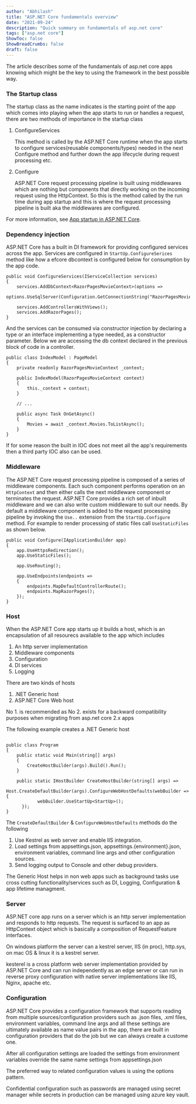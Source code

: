 ```yaml
---
author: "Abhilash"
title: "ASP.NET Core fundamentals overview"
date: "2021-09-24"
description: "Quick summary on fundamentals of asp.net core"
tags: ["asp.net core"]
ShowToc: false
ShowBreadCrumbs: false
draft: false
---
```


The article describes some of the fundamentals of asp.net core apps knowing which might be the key to using the framework in the best possible way.

### The Startup class
The startup class as the name indicates is the starting point of the app which comes into playing when the app starts to run or handles a request, there are two methods of importance in the startup class
1. ConfigureServices
   
   This method is called by the ASP.NET Core runtime when the app starts to configure services(reusable components/types) needed in the next Configure method and further down the app lifecycle during request processing etc.

2. Configure

    ASP.NET Core request processing pipeline is built using middlewares which are nothing but components that directly working on the incoming request using the HttpContext. So this is the method called by the run time during app startup and this is where the request processing pipeline is built aka the middlewares are configured.

For more information, see [App startup in ASP.NET Core]().

### Dependency injection
ASP.NET Core has a built in DI framework for providing configured services across the  app. Services are configured in `StartUp.ConfigureSerices` method like how a efcore dbcontext is configured below for consumption by the app code.

```
public void ConfigureServices(IServiceCollection services)
{
    services.AddDbContext<RazorPagesMovieContext>(options => 
    options.UseSqlServer(Configuration.GetConnectionString("RazorPagesMovieContext")));

    services.AddControllersWithViews();
    services.AddRazorPages();
}
```
And the services can be consumed via constructor injection by declaring a type or an interface implementing a type needed, as a constructor parameter. Below we are accessing the db context declared in the previous block of code in a controller.

```
public class IndexModel : PageModel
{
    private readonly RazorPagesMovieContext _context;

    public IndexModel(RazorPagesMovieContext context)
    {
        this._context = context;
    }

    // ...

    public async Task OnGetAsync()
    {
        Movies = await _context.Movies.ToListAsync();
    }
}
```

If for some reason the built in IOC does not meet all the app's requirements then a third party IOC also can be used.

### Middleware
The ASP.NET Core request processing pipeline is composed of a series of middleware components. Each such component performs operation on an `HttpContext` and then either calls the next middleware component or terminates the request. ASP.NET Core provides a rich set of inbuilt middleware and we can also write custom middleware to suit our needs. By default a middleware component is added to the request processing pipeline by invoking the `Use..` extension from the `StartUp.Configure` method. For example to render processing of static files call `UseStaticFiles` as shown below.

```
public void Configure(IApplicationBuilder app)
{
    app.UseHttpsRedirection();
    app.UseStaticFiles();

    app.UseRouting();

    app.UseEndpoints(endpoints =>
    {
        endpoints.MapDefaultControllerRoute();
        endpoints.MapRazorPages();
    });
}
```

### Host
When the ASP.NET Core app starts up it builds a host, which is an encapsulation of all resourecs available to the app which includes
1. An http server implementation
2. Middleware components
3. Configuration
4. DI services
5. Logging

There are two kinds of hosts
1. .NET Generic host
2. ASP.NET Core Web host

No 1. is recommended as No 2. exists for a backward compatibility purposes when migrating from asp.net core 2.x apps

The following example creates a .NET Generic host

```

public class Program
{
    public static void Main(string[] args)
    {
        CreateHostBuilder(args).Build().Run();
    }

    public static IHostBuilder CreateHostBuilder(string[] args) =>
        Host.CreateDefaultBuilder(args).ConfigureWebHostDefaults(webBuilder => {
            webBuilder.UseStartUp<StartUp>();
      });
}

```

The `CreateDefaultBuilder` & `ConfigureWebHostDefaults` methods do the following
1. Use Kestrel as web server and enable IIS integration.
2. Load settings from appsettings.json, appsettings.{environment}.json, environment variables, command line args and other configuration sources.
3. Send logging output to Console and other debug providers.

The Generic Host helps in non web apps such as background tasks use cross cutting functionality/services such as DI, Logging, Configuration & app lifetime managment.

### Server
ASP.NET core app runs on a server which is an http server implementation and responds to http requests. The request is surfaced to an app as HttpContext object which is basically a composition of RequestFeature interfaces.

On windows platform the server can a kestrel server, IIS (in proc), http.sys, on mac OS & linux it is a kestrel server.

kesterel is a cross platform web server implementation provided by ASP.NET Core and can run independently as an edge server or can run in reverse proxy configuration with native server implementations like IIS, Nginx, apache etc.

### Configuration
ASP.NET Core provides a configuration framework that supports reading from multiple sources/configuration providers such as .json files, .xml files, environment variables, command line args and all these settings are ultimately available as name value pairs in the app, there are built in configuration providers that do the job but we can always create a custome one. 

After all configuration settings are loaded the settings from environment variables override the same name settings from appsettings.json

The preferred way to related configuration values is using the options pattern.

Confidential configuration such as passwords are managed using secret manager while secrets in production can be managed using azure key vault.
